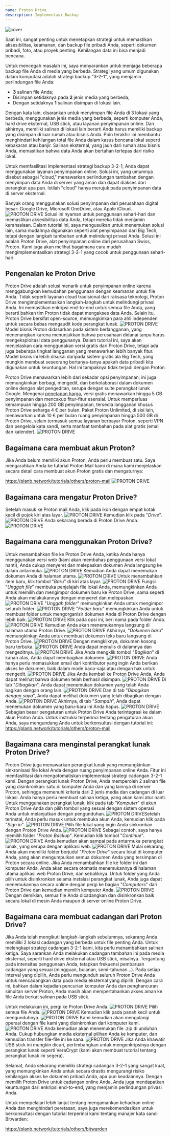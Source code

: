 ```yaml
---
name: Proton Drive
description: Implementasi Backup
---
```

![cover](assets/cover.webp)

Saat ini, sangat penting untuk menetapkan strategi untuk memastikan aksesibilitas, keamanan, dan backup file pribadi Anda, seperti dokumen pribadi, foto, atau proyek penting. Kehilangan data ini bisa menjadi bencana.

Untuk mencegah masalah ini, saya menyarankan untuk menjaga beberapa backup file Anda di media yang berbeda. Strategi yang umum digunakan dalam komputasi adalah strategi backup "3-2-1", yang menjamin perlindungan file Anda:
- **3** salinan file Anda;
- Disimpan setidaknya pada **2** jenis media yang berbeda;
- Dengan setidaknya **1** salinan disimpan di lokasi lain.

Dengan kata lain, disarankan untuk menyimpan file Anda di 3 lokasi yang berbeda, menggunakan jenis media yang berbeda, seperti komputer Anda, hard drive eksternal, USB stick, atau layanan penyimpanan online. Dan akhirnya, memiliki salinan di lokasi lain berarti Anda harus memiliki backup yang disimpan di luar rumah atau bisnis Anda. Poin terakhir ini membantu menghindari kehilangan total file Anda dalam kasus bencana lokal seperti kebakaran atau banjir. Salinan eksternal, yang jauh dari rumah atau bisnis Anda, memastikan bahwa data Anda akan bertahan terlepas dari risiko lokal.

Untuk memfasilitasi implementasi strategi backup 3-2-1, Anda dapat menggunakan layanan penyimpanan online. Solusi ini, yang umumnya disebut sebagai "cloud," menawarkan perlindungan tambahan dengan menyimpan data Anda di server yang aman dan dapat diakses dari perangkat apa pun. Istilah "cloud" hanya merujuk pada penyimpanan data di server eksternal.

Banyak orang menggunakan solusi penyimpanan dari perusahaan digital besar: Google Drive, Microsoft OneDrive, atau Apple iCloud.
![PROTON DRIVE](assets/notext/01.webp)
Solusi ini nyaman untuk penggunaan sehari-hari dan memastikan aksesibilitas data Anda, tetapi mereka tidak menjamin kerahasiaan. Dalam tutorial ini, saya mengusulkan untuk menemukan solusi lain, sama mudahnya digunakan seperti alat penyimpanan dari Big Tech, tetapi dengan langkah tambahan untuk melindungi privasi Anda. Solusi ini adalah Proton Drive, alat penyimpanan online dari perusahaan Swiss, Proton. Kami juga akan melihat bagaimana cara mudah mengimplementasikan strategi 3-2-1 yang cocok untuk penggunaan sehari-hari.

## Pengenalan ke Proton Drive
Proton Drive adalah solusi menarik untuk penyimpanan online karena menggabungkan kemudahan penggunaan dengan keamanan untuk file Anda. Tidak seperti layanan cloud tradisional dari raksasa teknologi, Proton Drive mengimplementasikan langkah-langkah untuk melindungi privasi Anda. Ini memastikan enkripsi end-to-end untuk semua file Anda, yang berarti bahkan tim Proton tidak dapat mengakses data Anda. Selain itu, Proton Drive bersifat open-source, memungkinkan para ahli independen untuk secara bebas mengaudit kode perangkat lunak.
![PROTON DRIVE](assets/notext/02.webp)
Model bisnis Proton didasarkan pada sistem berlangganan, yang menenangkan karena menunjukkan bahwa perusahaan didanai tanpa harus mengeksploitasi data penggunanya. Dalam tutorial ini, saya akan menjelaskan cara menggunakan versi gratis dari Proton Drive, tetapi ada juga beberapa tingkat langganan yang menawarkan lebih banyak fitur. Model bisnis ini lebih disukai daripada sistem gratis ala Big Tech, yang mungkin membuat seseorang bertanya-tanya apakah data pribadi kita digunakan untuk keuntungan. Hal ini tampaknya tidak terjadi dengan Proton.

Proton Drive menawarkan lebih dari sekadar opsi penyimpanan; ini juga memungkinkan berbagi, mengedit, dan berkolaborasi dalam dokumen online dengan alat pengeditan, serupa dengan suite perangkat lunak Google.
Mengenai [penetapan harga](https://proton.me/pricing), versi gratis menawarkan hingga 5 GB penyimpanan dan mencakup fitur-fitur esensial. Untuk memperluas kemampuan hingga 200 GB penyimpanan, tersedia langganan khusus Proton Drive seharga 4 € per bulan. Paket Proton Unlimited, di sisi lain, menawarkan untuk 10 € per bulan ruang penyimpanan hingga 500 GB di Proton Drive, selain termasuk semua layanan berbayar Proton, seperti VPN dan pengelola kata sandi, serta manfaat tambahan pada alat gratis (email dan kalender).
![PROTON DRIVE](assets/notext/03.webp)
## Bagaimana cara membuat akun Proton?

Jika Anda belum memiliki akun Proton, Anda perlu membuat satu. Saya mengarahkan Anda ke tutorial Proton Mail kami di mana kami menjelaskan secara detail cara membuat akun Proton gratis dan mengaturnya:

https://planb.network/tutorials/others/proton-mail
![PROTON DRIVE](assets/notext/04.webp)
## Bagaimana cara mengatur Proton Drive?

Setelah masuk ke Proton mail Anda, klik pada ikon dengan empat kotak kecil di pojok kiri atas layar.
![PROTON DRIVE](assets/notext/05.webp)
Kemudian klik pada "*Drive*".
![PROTON DRIVE](assets/notext/06.webp)
Anda sekarang berada di Proton Drive Anda.
![PROTON DRIVE](assets/notext/07.webp)
## Bagaimana cara menggunakan Proton Drive?
Untuk menambahkan file ke Proton Drive Anda, ketika Anda hanya menggunakan versi web (kami akan membahas penggunaan versi lokal nanti), Anda cukup menyeret dan melepaskan dokumen Anda langsung ke dalam antarmuka. ![PROTON DRIVE](assets/notext/08.webp) Kemudian Anda dapat menemukan dokumen Anda di halaman utama. ![PROTON DRIVE](assets/notext/09.webp) Untuk menambahkan item baru, klik tombol "*Baru*" di kiri atas layar. ![PROTON DRIVE](assets/notext/10.webp) Fungsi "*Unggah file*" membuka penjelajah file lokal Anda, memungkinkan Anda untuk memilih dan mengimpor dokumen baru ke Proton Drive, sama seperti Anda akan melakukannya dengan menyeret dan melepaskan. ![PROTON DRIVE](assets/notext/11.webp) "*Unggah folder*" memungkinkan Anda untuk mengimpor seluruh folder. ![PROTON DRIVE](assets/notext/12.webp) "*Folder baru*" memungkinkan Anda untuk membuat folder untuk mengorganisir dokumen Anda di Proton Drive dengan lebih baik. ![PROTON DRIVE](assets/notext/13.webp) Klik pada opsi ini, beri nama pada folder Anda. ![PROTON DRIVE](assets/notext/14.webp) Kemudian Anda akan menemukannya langsung di halaman utama Proton Drive. ![PROTON DRIVE](assets/notext/15.webp) Akhirnya, "*Dokumen baru*" memungkinkan Anda untuk membuat dokumen teks baru langsung di Proton Drive. ![PROTON DRIVE](assets/notext/16.webp) Dengan mengkliknya, dokumen kosong baru terbuka. ![PROTON DRIVE](assets/notext/17.webp) Anda dapat menulis di dalamnya dan mengeditnya. ![PROTON DRIVE](assets/notext/18.webp) Jika Anda mengklik tombol "*Bagikan*" di kanan atas, Anda dapat membagikan dokumen. ![PROTON DRIVE](assets/notext/19.webp) Anda hanya perlu memasukkan email dari kontributor yang ingin Anda berikan akses ke dokumen, baik dalam mode baca-saja atau dengan hak untuk mengedit. ![PROTON DRIVE](assets/notext/20.webp) Jika Anda kembali ke Proton Drive Anda, Anda dapat melihat bahwa dokumen telah berhasil disimpan. ![PROTON DRIVE](assets/notext/21.webp) Di tab "*Dibagikan*", Anda dapat menemukan dokumen yang telah Anda bagikan dengan orang lain. ![PROTON DRIVE](assets/notext/22.webp) Dan di tab "*Dibagikan dengan saya*", Anda dapat melihat dokumen yang telah dibagikan dengan Anda. ![PROTON DRIVE](assets/notext/23.webp) Akhirnya, di tab "*Sampah*", Anda dapat menemukan dokumen yang baru-baru ini Anda hapus. ![PROTON DRIVE](assets/notext/24.webp) Sebagian besar pengaturan untuk Proton Drive Anda terintegrasi ke dalam akun Proton Anda. Untuk instruksi terperinci tentang pengaturan akun Anda, saya mengundang Anda untuk berkonsultasi dengan tutorial ini:
https://planb.network/tutorials/others/proton-mail

## Bagaimana cara menginstal perangkat lunak Proton Drive?
Proton Drive juga menawarkan perangkat lunak yang memungkinkan sinkronisasi file lokal Anda dengan ruang penyimpanan online Anda. Fitur ini memfasilitasi dan mengotomatiskan implementasi strategi cadangan 3-2-1 kami. Dengan perangkat lunak Proton Drive, Anda memperoleh 2 salinan file yang disinkronkan: satu di komputer Anda dan yang lainnya di server Proton, sehingga memenuhi kriteria dari 2 jenis media dan cadangan di luar lokasi. Anda hanya perlu membuat salinan ketiga, yang akan kami atur nanti.
Untuk menggunakan perangkat lunak, klik pada tab "*Komputer*" di akun Proton Drive Anda dan pilih tombol yang sesuai dengan sistem operasi Anda untuk melanjutkan dengan pengunduhan.
![PROTON DRIVE](assets/notext/25.webp)Setelah terinstal, Anda perlu masuk untuk membuka akun Anda, kemudian klik pada "*Sign in*".
![PROTON DRIVE](assets/notext/26.webp)
Pilih file lokal yang ingin Anda sinkronkan dengan Proton Drive Anda.
![PROTON DRIVE](assets/notext/27.webp)
Sebagai contoh, saya hanya memilih folder "*Proton Backup*". Kemudian klik tombol "*Continue*".
![PROTON DRIVE](assets/notext/28.webp)
Anda kemudian akan sampai pada antarmuka perangkat lunak, yang serupa dengan aplikasi web.
![PROTON DRIVE](assets/notext/29.webp)
Mulai sekarang, Anda akan memiliki folder berjudul "*Proton Drive*" secara lokal di komputer Anda, yang akan mengumpulkan semua dokumen Anda yang tersimpan di Proton secara online. Jika Anda menambahkan file ke folder ini dari komputer Anda, Anda akan secara otomatis menemukannya di halaman utama aplikasi web Proton Drive, dan sebaliknya. Untuk folder yang Anda pilih untuk disinkronkan selama instalasi perangkat lunak, Anda juga dapat menemukannya secara online dengan pergi ke bagian "*Computers*" dari Proton Drive dan kemudian memilih komputer Anda.
![PROTON DRIVE](assets/notext/30.webp)
Dengan demikian, semua file Anda dicadangkan dan disinkronkan baik secara lokal di mesin Anda maupun di server online Proton Drive.

## Bagaimana cara membuat cadangan dari Proton Drive?

Jika Anda telah mengikuti langkah-langkah sebelumnya, sekarang Anda memiliki 2 lokasi cadangan yang berbeda untuk file penting Anda. Untuk melengkapi strategi cadangan 3-2-1 kami, kita perlu menambahkan salinan ketiga.
Saya sarankan Anda melakukan cadangan tambahan ini pada media eksternal, seperti hard drive eksternal atau USB stick, misalnya. Tergantung pada intensitas penggunaan Anda, tetapkan frekuensi pembaruan cadangan yang sesuai (mingguan, bulanan, semi-tahunan...). Pada setiap interval yang dipilih, Anda perlu mengunduh seluruh Proton Drive Anda untuk mencadangkan data pada media eksternal yang dipilih. Dengan cara ini, bahkan dalam kejadian pencurian komputer Anda dan penghancuran simultan server Proton, Anda masih akan mempertahankan akses aman ke file Anda berkat salinan pada USB stick.

Untuk melakukan ini, pergi ke Proton Drive Anda.
![PROTON DRIVE](assets/notext/31.webp)
Pilih semua file Anda.
![PROTON DRIVE](assets/notext/32.webp)
Kemudian klik pada panah kecil untuk mengunduhnya.
![PROTON DRIVE](assets/notext/33.webp)
Kami kemudian akan mengulangi operasi dengan file kami yang disinkronkan dari komputer kami.
![PROTON DRIVE](assets/notext/34.webp)
Anda kemudian akan menemukan file .zip di unduhan Anda. Cukup hubungkan media eksternal pilihan Anda ke komputer, dan kemudian transfer file-file ini ke sana.
![PROTON DRIVE](assets/notext/35.webp)
Jika Anda khawatir USB stick ini mungkin dicuri, pertimbangkan untuk mengenkripsinya dengan perangkat lunak seperti VeraCrypt (kami akan membuat tutorial tentang perangkat lunak ini segera).

Selamat, Anda sekarang memiliki strategi cadangan 3-2-1 yang sangat kuat, yang memungkinkan Anda untuk secara drastis mengurangi risiko kehilangan akses ke dokumen pribadi Anda, apa pun keadaannya. Dengan memilih Proton Drive untuk cadangan online Anda, Anda juga mendapatkan keuntungan dari enkripsi end-to-end, yang menjamin perlindungan privasi Anda.

Untuk mempelajari lebih lanjut tentang mengamankan kehadiran online Anda dan menghindari peretasan, saya juga merekomendasikan untuk berkonsultasi dengan tutorial terperinci kami tentang manajer kata sandi Bitwarden:

https://planb.network/tutorials/others/bitwarden
